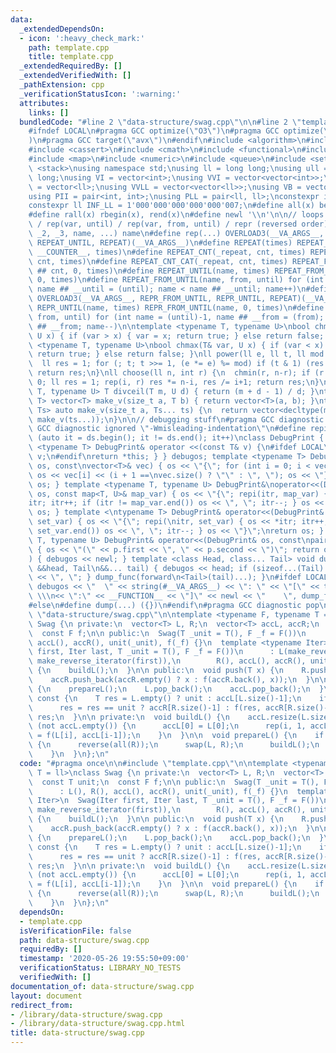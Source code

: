 ```yaml
---
data:
  _extendedDependsOn:
  - icon: ':heavy_check_mark:'
    path: template.cpp
    title: template.cpp
  _extendedRequiredBy: []
  _extendedVerifiedWith: []
  _pathExtension: cpp
  _verificationStatusIcon: ':warning:'
  attributes:
    links: []
  bundledCode: "#line 2 \"data-structure/swag.cpp\"\n\n#line 2 \"template.cpp\"\n\n\
    #ifndef LOCAL\n#pragma GCC optimize(\"O3\")\n#pragma GCC optimize(\"unroll-loops\"\
    )\n#pragma GCC target(\"avx\")\n#endif\n#include <algorithm>\n#include <bitset>\n\
    #include <cassert>\n#include <cmath>\n#include <functional>\n#include <iostream>\n\
    #include <map>\n#include <numeric>\n#include <queue>\n#include <set>\n#include\
    \ <stack>\nusing namespace std;\nusing ll = long long;\nusing ull = unsigned long\
    \ long;\nusing VI = vector<int>;\nusing VVI = vector<vector<int>>;\nusing VLL\
    \ = vector<ll>;\nusing VVLL = vector<vector<ll>>;\nusing VB = vector<bool>;\n\
    using PII = pair<int, int>;\nusing PLL = pair<ll, ll>;\nconstexpr int INF = 1000000007;\n\
    constexpr ll INF_LL = 1'000'000'000'000'000'007;\n#define all(x) begin(x), end(x)\n\
    #define rall(x) rbegin(x), rend(x)\n#define newl '\\n'\n\n// loops rep(until)\
    \ / rep(var, until) / rep(var, from, until) / repr (reversed order)\n#define OVERLOAD3(_1,\
    \ _2, _3, name, ...) name\n#define rep(...) OVERLOAD3(__VA_ARGS__, REPEAT_FROM_UNTIL,\
    \ REPEAT_UNTIL, REPEAT)(__VA_ARGS__)\n#define REPEAT(times) REPEAT_CNT(_repeat,\
    \ __COUNTER__, times)\n#define REPEAT_CNT(_repeat, cnt, times) REPEAT_CNT_CAT(_repeat,\
    \ cnt, times)\n#define REPEAT_CNT_CAT(_repeat, cnt, times) REPEAT_FROM_UNTIL(_repeat\
    \ ## cnt, 0, times)\n#define REPEAT_UNTIL(name, times) REPEAT_FROM_UNTIL(name,\
    \ 0, times)\n#define REPEAT_FROM_UNTIL(name, from, until) for (int name = from,\
    \ name ## __until = (until); name < name ## __until; name++)\n#define repr(...)\
    \ OVERLOAD3(__VA_ARGS__, REPR_FROM_UNTIL, REPR_UNTIL, REPEAT)(__VA_ARGS__)\n#define\
    \ REPR_UNTIL(name, times) REPR_FROM_UNTIL(name, 0, times)\n#define REPR_FROM_UNTIL(name,\
    \ from, until) for (int name = (until)-1, name ## __from = (from); name >= name\
    \ ## __from; name--)\n\ntemplate <typename T, typename U>\nbool chmin(T& var,\
    \ U x) { if (var > x) { var = x; return true; } else return false; }\ntemplate\
    \ <typename T, typename U>\nbool chmax(T& var, U x) { if (var < x) { var = x;\
    \ return true; } else return false; }\nll power(ll e, ll t, ll mod = INF_LL) {\n\
    \  ll res = 1; for (; t; t >>= 1, (e *= e) %= mod) if (t & 1) (res *= e) %= mod;\
    \ return res;\n}\nll choose(ll n, int r) {\n  chmin(r, n-r); if (r < 0) return\
    \ 0; ll res = 1; rep(i, r) res *= n-i, res /= i+1; return res;\n}\ntemplate <typename\
    \ T, typename U> T divceil(T m, U d) { return (m + d - 1) / d; }\ntemplate <typename\
    \ T> vector<T> make_v(size_t a, T b) { return vector<T>(a, b); }\ntemplate <typename...\
    \ Ts> auto make_v(size_t a, Ts... ts) {\n  return vector<decltype(make_v(ts...))>(a,\
    \ make_v(ts...));\n}\n\n// debugging stuff\n#pragma GCC diagnostic push\n#pragma\
    \ GCC diagnostic ignored \"-Wmisleading-indentation\"\n#define repi(it, ds) for\
    \ (auto it = ds.begin(); it != ds.end(); it++)\nclass DebugPrint { public: template\
    \ <typename T> DebugPrint& operator <<(const T& v) {\n#ifdef LOCAL\n    cerr <<\
    \ v;\n#endif\nreturn *this; } } debugos; template <typename T> DebugPrint& operator<<(DebugPrint&\
    \ os, const\nvector<T>& vec) { os << \"{\"; for (int i = 0; i < vec.size(); i++)\
    \ os << vec[i] << (i + 1 ==\nvec.size() ? \"\" : \", \"); os << \"}\"; return\
    \ os; } template <typename T, typename U> DebugPrint&\noperator<<(DebugPrint&\
    \ os, const map<T, U>& map_var) { os << \"{\"; repi(itr, map_var) { os << *\n\
    itr; itr++; if (itr != map_var.end()) os << \", \"; itr--; } os << \"}\"; return\
    \ os; } template <\ntypename T> DebugPrint& operator<<(DebugPrint& os, const set<T>&\
    \ set_var) { os << \"{\"; repi(\nitr, set_var) { os << *itr; itr++; if (itr !=\
    \ set_var.end()) os << \", \"; itr--; } os << \"}\";\nreturn os; } template <typename\
    \ T, typename U> DebugPrint& operator<<(DebugPrint& os, const\npair<T, U>& p)\
    \ { os << \"(\" << p.first << \", \" << p.second << \")\"; return os; } void dump_func(\n\
    ) { debugos << newl; } template <class Head, class... Tail> void dump_func(Head\
    \ &&head, Tail\n&&... tail) { debugos << head; if (sizeof...(Tail) > 0) { debugos\
    \ << \", \"; } dump_func(forward\n<Tail>(tail)...); }\n#ifdef LOCAL\n#define dump(...)\
    \ debugos << \"  \" << string(#__VA_ARGS__) << \": \" << \"[\" << to_string(__LINE__)\
    \ \\\n<< \":\" << __FUNCTION__ << \"]\" << newl << \"    \", dump_func(__VA_ARGS__)\n\
    #else\n#define dump(...) ({})\n#endif\n#pragma GCC diagnostic pop\n\n\n#line 4\
    \ \"data-structure/swag.cpp\"\n\ntemplate <typename F, typename T = ll>\nclass\
    \ Swag {\n private:\n  vector<T> L, R;\n  vector<T> accL, accR;\n  const T unit;\n\
    \  const F f;\n\n public:\n  Swag(T _unit = T(), F _f = F())\n      : L(), R(),\
    \ accL(), accR(), unit(_unit), f(_f) {}\n  template <typename Iter>\n  Swag(Iter\
    \ first, Iter last, T _unit = T(), F _f = F())\n      : L(make_reverse_iterator(last),\
    \ make_reverse_iterator(first)),\n        R(), accL(), accR(), unit(_unit), f(_f)\
    \ {\n    buildL();\n  }\n\n public:\n  void push(T x) {\n    R.push_back(x);\n\
    \    accR.push_back(accR.empty() ? x : f(accR.back(), x));\n  }\n\n  void pop()\
    \ {\n    prepareL();\n    L.pop_back();\n    accL.pop_back();\n  }\n\n  T fold()\
    \ const {\n    T res = L.empty() ? unit : accL[L.size()-1];\n    if (not R.empty())\n\
    \      res = res == unit ? accR[R.size()-1] : f(res, accR[R.size()-1]);\n    return\
    \ res;\n  }\n\n private:\n  void buildL() {\n    accL.resize(L.size());\n    if\
    \ (not accL.empty()) {\n      accL[0] = L[0];\n      rep(i, 1, accL.size()) accL[i]\
    \ = f(L[i], accL[i-1]);\n    }\n  }\n\n  void prepareL() {\n    if (L.empty())\
    \ {\n      reverse(all(R));\n      swap(L, R);\n      buildL();\n      accR.clear();\n\
    \    }\n  }\n};\n"
  code: "#pragma once\n\n#include \"template.cpp\"\n\ntemplate <typename F, typename\
    \ T = ll>\nclass Swag {\n private:\n  vector<T> L, R;\n  vector<T> accL, accR;\n\
    \  const T unit;\n  const F f;\n\n public:\n  Swag(T _unit = T(), F _f = F())\n\
    \      : L(), R(), accL(), accR(), unit(_unit), f(_f) {}\n  template <typename\
    \ Iter>\n  Swag(Iter first, Iter last, T _unit = T(), F _f = F())\n      : L(make_reverse_iterator(last),\
    \ make_reverse_iterator(first)),\n        R(), accL(), accR(), unit(_unit), f(_f)\
    \ {\n    buildL();\n  }\n\n public:\n  void push(T x) {\n    R.push_back(x);\n\
    \    accR.push_back(accR.empty() ? x : f(accR.back(), x));\n  }\n\n  void pop()\
    \ {\n    prepareL();\n    L.pop_back();\n    accL.pop_back();\n  }\n\n  T fold()\
    \ const {\n    T res = L.empty() ? unit : accL[L.size()-1];\n    if (not R.empty())\n\
    \      res = res == unit ? accR[R.size()-1] : f(res, accR[R.size()-1]);\n    return\
    \ res;\n  }\n\n private:\n  void buildL() {\n    accL.resize(L.size());\n    if\
    \ (not accL.empty()) {\n      accL[0] = L[0];\n      rep(i, 1, accL.size()) accL[i]\
    \ = f(L[i], accL[i-1]);\n    }\n  }\n\n  void prepareL() {\n    if (L.empty())\
    \ {\n      reverse(all(R));\n      swap(L, R);\n      buildL();\n      accR.clear();\n\
    \    }\n  }\n};\n"
  dependsOn:
  - template.cpp
  isVerificationFile: false
  path: data-structure/swag.cpp
  requiredBy: []
  timestamp: '2020-05-26 19:55:50+09:00'
  verificationStatus: LIBRARY_NO_TESTS
  verifiedWith: []
documentation_of: data-structure/swag.cpp
layout: document
redirect_from:
- /library/data-structure/swag.cpp
- /library/data-structure/swag.cpp.html
title: data-structure/swag.cpp
---
```

